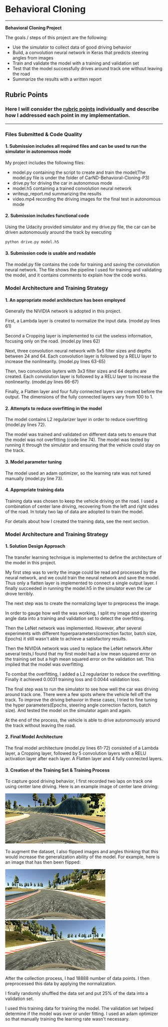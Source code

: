 # **Behavioral Cloning** 
---

**Behavioral Cloning Project**

The goals / steps of this project are the following:
* Use the simulator to collect data of good driving behavior
* Build, a convolution neural network in Keras that predicts steering angles from images
* Train and validate the model with a training and validation set
* Test that the model successfully drives around track one without leaving the road
* Summarize the results with a written report


[//]: # (Image References)

[image2]: ./examples/center_2020_02_08_13_09_42_157.jpg "Center lane driving"
[image6]: ./examples/center_2020_02_08_13_10_22_249.jpg "Original image"
[image7]: ./examples/flipped.jpg "Flipped Image"

## Rubric Points
### Here I will consider the [rubric points](https://review.udacity.com/#!/rubrics/432/view) individually and describe how I addressed each point in my implementation.  

---
### Files Submitted & Code Quality

#### 1. Submission includes all required files and can be used to run the simulator in autonomous mode

My project includes the following files:
* model.py containing the script to create and train the model(The model.py file is under the folder of CarND-Behavioral-Cloning-P3)
* drive.py for driving the car in autonomous mode
* model.h5 containing a trained convolution neural network 
* writeup_report.md summarizing the results
* video.mp4 recording the driving images for the final test in autonomous mode

#### 2. Submission includes functional code
Using the Udacity provided simulator and my drive.py file, the car can be driven autonomously around the track by executing 
```sh
python drive.py model.h5
```

#### 3. Submission code is usable and readable

The model.py file contains the code for training and saving the convolution neural network. The file shows the pipeline I used for training and validating the model, and it contains comments to explain how the code works.

### Model Architecture and Training Strategy

#### 1. An appropriate model architecture has been employed

Generally the NIVIDIA network is adopted in this project. 

First, a Lambda layer is created to normalize the input data. (model.py lines 61) 

Second a Cropping layer is implemented to cut the useless information, focusing only on the road. (model.py lines 62) 

Next, three convolution neural network with 5x5 filter sizes and depths between 24 and 64. Each convolution layer is followed by a RELU layer to increase the nonlinearity. (model.py lines 63-65)

Then, two convolution layters with 3x3 filter sizes and 64 depths are created. Each convolution layer is followed by a RELU layer to increase the nonlinearity. (model.py lines 66-67)

Finally, a Flatten layer and four fully connected layers are created before the output. The dimensions of the fully connected layers vary from 100 to 1. 

#### 2. Attempts to reduce overfitting in the model

The model contains L2 regularizer layer in order to reduce overfitting (model.py lines 72). 

The model was trained and validated on different data sets to ensure that the model was not overfitting (code line 74). The model was tested by running it through the simulator and ensuring that the vehicle could stay on the track.

#### 3. Model parameter tuning

The model used an adam optimizer, so the learning rate was not tuned manually (model.py line 73).

#### 4. Appropriate training data

Training data was chosen to keep the vehicle driving on the road. I used a combination of center lane driving, recovering from the left and right sides of the road. In totaly two lap of data are adopted to train the model.

For details about how I created the training data, see the next section. 

### Model Architecture and Training Strategy

#### 1. Solution Design Approach

The transfer learning technique is implemented to define the architecture of the model in this project.

My first step was to verity the image could be read and processed by the neural network, and we could train the neural network and save the model. Thus only a flatten layer is implemented to connect a single output layer. I finally succeeded in running the model.h5 in the simulator even the car drove terribly.

The next step was to create the normalizing layer to preprocess the image. 

In order to gauge how well the was working, I split my image and steering angle data into a training and validation set to detect the overfitting.

Then the LeNet network was implemented. However, after several experiments with different hyperparameters(correction factor, batch size, Epochs) it still wasn't able to achieve a satisfactory results.

Then the NIVIDIA network was used to replace the LeNet network.After several tests,I found that my first model had a low mean squared error on the training set but a high mean squared error on the validation set. This implied that the model was overfitting.

To combat the overfitting, I added a L2 regularizer to reduce the overfitting. Finally it achieved 0.0031 training loss and 0.0044 validation loss.

The final step was to run the simulator to see how well the car was driving around track one. There were a few spots where the vehicle fell off the track. To improve the driving behavior in these cases, I tried to fine tuning the hyper parameters(Epochs, steering angle correction factors, batch size). And tested the model on the simulator again and again.

At the end of the process, the vehicle is able to drive autonomously around the track without leaving the road.

#### 2. Final Model Architecture

The final model architecture (model.py lines 61-72) consisted of a Lambda layer, a Cropping layer, followed by 5 convolution layers with a RELU activation layer after each layer. A Flatten layer and 4 fully connected layers.

#### 3. Creation of the Training Set & Training Process

To capture good driving behavior, I first recorded two laps on track one using center lane driving. Here is an example image of center lane driving:

![alt text][image2]

To augment the dataset, I also flipped images and angles thinking that this would increase the generalization ability of the model. For example, here is an image that has then been flipped:

![alt text][image6]
![alt text][image7]

After the collection process, I had 18888 number of data points. I then preprocessed this data by applying the normalization.

I finally randomly shuffled the data set and put 25% of the data into a validation set. 

I used this training data for training the model. The validation set helped determine if the model was over or under fitting. I used an adam optimizer so that manually training the learning rate wasn't necessary.

